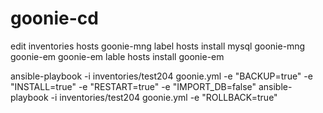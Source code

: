 # goonie-cd

edit inventories hosts 
goonie-mng label hosts install  mysql goonie-mng goonie-em
goonie-em lable hosts install goonie-em

ansible-playbook -i inventories/test204 goonie.yml -e "BACKUP=true" -e "INSTALL=true" -e "RESTART=true" -e "IMPORT_DB=false"
ansible-playbook -i inventories/test204 goonie.yml -e "ROLLBACK=true"

